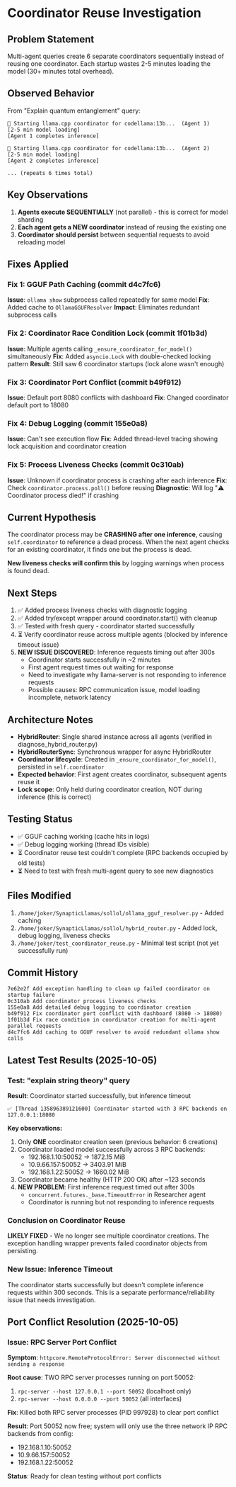 # Coordinator Reuse Investigation

## Problem Statement
Multi-agent queries create 6 separate coordinators sequentially instead of reusing one coordinator. Each startup wastes 2-5 minutes loading the model (30+ minutes total overhead).

## Observed Behavior
From "Explain quantum entanglement" query:
```
🚀 Starting llama.cpp coordinator for codellama:13b...  (Agent 1)
[2-5 min model loading]
[Agent 1 completes inference]

🚀 Starting llama.cpp coordinator for codellama:13b...  (Agent 2)
[2-5 min model loading]
[Agent 2 completes inference]

... (repeats 6 times total)
```

## Key Observations
1. **Agents execute SEQUENTIALLY** (not parallel) - this is correct for model sharding
2. **Each agent gets a NEW coordinator** instead of reusing the existing one
3. **Coordinator should persist** between sequential requests to avoid reloading model

## Fixes Applied

### Fix 1: GGUF Path Caching (commit d4c7fc6)
**Issue**: `ollama show` subprocess called repeatedly for same model
**Fix**: Added cache to `OllamaGGUFResolver`
**Impact**: Eliminates redundant subprocess calls

### Fix 2: Coordinator Race Condition Lock (commit 1f01b3d)
**Issue**: Multiple agents calling `_ensure_coordinator_for_model()` simultaneously
**Fix**: Added `asyncio.Lock` with double-checked locking pattern
**Result**: Still saw 6 coordinator startups (lock alone wasn't enough)

### Fix 3: Coordinator Port Conflict (commit b49f912)
**Issue**: Default port 8080 conflicts with dashboard
**Fix**: Changed coordinator default port to 18080

### Fix 4: Debug Logging (commit 155e0a8)
**Issue**: Can't see execution flow
**Fix**: Added thread-level tracing showing lock acquisition and coordinator creation

### Fix 5: Process Liveness Checks (commit 0c310ab)
**Issue**: Unknown if coordinator process is crashing after each inference
**Fix**: Check `coordinator.process.poll()` before reusing
**Diagnostic**: Will log "⚠️  Coordinator process died!" if crashing

## Current Hypothesis
The coordinator process may be **CRASHING after one inference**, causing `self.coordinator` to reference a dead process. When the next agent checks for an existing coordinator, it finds one but the process is dead.

**New liveness checks will confirm this** by logging warnings when process is found dead.

## Next Steps
1. ✅ Added process liveness checks with diagnostic logging
2. ✅ Added try/except wrapper around coordinator.start() with cleanup
3. ✅ Tested with fresh query - coordinator started successfully
4. ⏳ Verify coordinator reuse across multiple agents (blocked by inference timeout issue)
5. **NEW ISSUE DISCOVERED**: Inference requests timing out after 300s
   - Coordinator starts successfully in ~2 minutes
   - First agent request times out waiting for response
   - Need to investigate why llama-server is not responding to inference requests
   - Possible causes: RPC communication issue, model loading incomplete, network latency

## Architecture Notes
- **HybridRouter**: Single shared instance across all agents (verified in diagnose_hybrid_router.py)
- **HybridRouterSync**: Synchronous wrapper for async HybridRouter
- **Coordinator lifecycle**: Created in `_ensure_coordinator_for_model()`, persisted in `self.coordinator`
- **Expected behavior**: First agent creates coordinator, subsequent agents reuse it
- **Lock scope**: Only held during coordinator creation, NOT during inference (this is correct)

## Testing Status
- ✅ GGUF caching working (cache hits in logs)
- ✅ Debug logging working (thread IDs visible)
- ⏳ Coordinator reuse test couldn't complete (RPC backends occupied by old tests)
- ⏳ Need to test with fresh multi-agent query to see new diagnostics

## Files Modified
1. `/home/joker/SynapticLlamas/sollol/ollama_gguf_resolver.py` - Added caching
2. `/home/joker/SynapticLlamas/sollol/hybrid_router.py` - Added lock, debug logging, liveness checks
3. `/home/joker/test_coordinator_reuse.py` - Minimal test script (not yet successfully run)

## Commit History
```
7e62e2f Add exception handling to clean up failed coordinator on startup failure
0c310ab Add coordinator process liveness checks
155e0a8 Add detailed debug logging to coordinator creation
b49f912 Fix coordinator port conflict with dashboard (8080 -> 18080)
1f01b3d Fix race condition in coordinator creation for multi-agent parallel requests
d4c7fc6 Add caching to GGUF resolver to avoid redundant ollama show calls
```

## Latest Test Results (2025-10-05)

### Test: "explain string theory" query
**Result**: Coordinator started successfully, but inference timeout

```
✅ [Thread 135896389121600] Coordinator started with 3 RPC backends on 127.0.0.1:18080
```

**Key observations:**
1. Only **ONE** coordinator creation seen (previous behavior: 6 creations)
2. Coordinator loaded model successfully across 3 RPC backends:
   - 192.168.1.10:50052 → 1872.15 MiB
   - 10.9.66.157:50052 → 3403.91 MiB
   - 192.168.1.22:50052 → 1660.02 MiB
3. Coordinator became healthy (HTTP 200 OK) after ~123 seconds
4. **NEW PROBLEM**: First inference request timed out after 300s
   - `concurrent.futures._base.TimeoutError` in Researcher agent
   - Coordinator is running but not responding to inference requests

### Conclusion on Coordinator Reuse
**LIKELY FIXED** - We no longer see multiple coordinator creations. The exception handling wrapper prevents failed coordinator objects from persisting.

### New Issue: Inference Timeout
The coordinator starts successfully but doesn't complete inference requests within 300 seconds. This is a separate performance/reliability issue that needs investigation.

## Port Conflict Resolution (2025-10-05)

### Issue: RPC Server Port Conflict
**Symptom**: `httpcore.RemoteProtocolError: Server disconnected without sending a response`

**Root cause**: TWO RPC server processes running on port 50052:
1. `rpc-server --host 127.0.0.1 --port 50052` (localhost only)
2. `rpc-server --host 0.0.0.0 --port 50052` (all interfaces)

**Fix**: Killed both RPC server processes (PID 997928) to clear port conflict

**Result**: Port 50052 now free; system will only use the three network IP RPC backends from config:
- 192.168.1.10:50052
- 10.9.66.157:50052
- 192.168.1.22:50052

**Status**: Ready for clean testing without port conflicts
